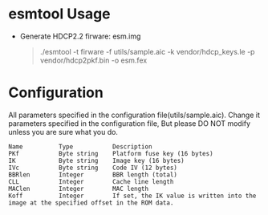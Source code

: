 
# esmtool Usage

* Generate HDCP2.2 firware: esm.img
  > ./esmtool -t firware -f utils/sample.aic -k vendor/hdcp_keys.le -p vendor/hdcp2pkf.bin -o esm.fex

# Configuration

All parameters specified in the configuration file(utils/sample.aic).
Change it parameters specified in the configuration file,
But please DO NOT modify unless you are sure what you do.

	Name          Type           Description
	PKf           Byte string    Platform fuse key (16 bytes)
	IK            Byte string    Image key (16 bytes)
	IVc           Byte string    Code IV (12 bytes)
	BBRlen        Integer        BBR length (total)
	CLL           Integer        Cache line length
	MAClen        Integer        MAC length
	Koff          Integer        If set, the IK value is written into the image at the specified offset in the ROM data.



